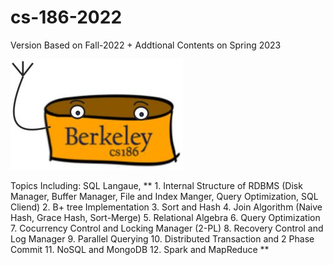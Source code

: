 # cs-186-2022
Version Based on Fall-2022 + Addtional Contents on Spring 2023

![The official unofficial mascot of the class projects](Project/fa22-rookiedb/images/derpydb-small.jpg)

Topics Including: SQL Langaue, 
** 1. Internal Structure of RDBMS (Disk Manager, Buffer Manager, File and Index Manger, Query Optimization, SQL Cliend)
2. B+ tree Implementation
3. Sort and Hash
4. Join Algorithm (Naive Hash, Grace Hash, Sort-Merge)
5. Relational Algebra
6. Query Optimization
7. Cocurrency Control and Locking Manager (2-PL)
8. Recovery Control and Log Manager
9. Parallel Querying
10. Distributed Transaction and 2 Phase Commit
11. NoSQL and MongoDB
12. Spark and MapReduce
**
